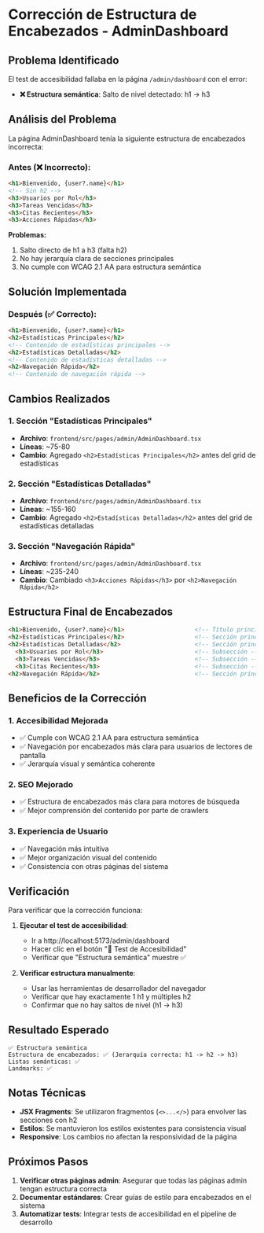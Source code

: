 # Corrección de Estructura de Encabezados - AdminDashboard

## Problema Identificado

El test de accesibilidad fallaba en la página `/admin/dashboard` con el error:
- **❌ Estructura semántica**: Salto de nivel detectado: h1 -> h3

## Análisis del Problema

La página AdminDashboard tenía la siguiente estructura de encabezados incorrecta:

### Antes (❌ Incorrecto):
```html
<h1>Bienvenido, {user?.name}</h1>
<!-- Sin h2 -->
<h3>Usuarios por Rol</h3>
<h3>Tareas Vencidas</h3>
<h3>Citas Recientes</h3>
<h3>Acciones Rápidas</h3>
```

**Problemas:**
1. Salto directo de h1 a h3 (falta h2)
2. No hay jerarquía clara de secciones principales
3. No cumple con WCAG 2.1 AA para estructura semántica

## Solución Implementada

### Después (✅ Correcto):
```html
<h1>Bienvenido, {user?.name}</h1>
<h2>Estadísticas Principales</h2>
<!-- Contenido de estadísticas principales -->
<h2>Estadísticas Detalladas</h2>
<!-- Contenido de estadísticas detalladas -->
<h2>Navegación Rápida</h2>
<!-- Contenido de navegación rápida -->
```

## Cambios Realizados

### 1. Sección "Estadísticas Principales"
- **Archivo**: `frontend/src/pages/admin/AdminDashboard.tsx`
- **Líneas**: ~75-80
- **Cambio**: Agregado `<h2>Estadísticas Principales</h2>` antes del grid de estadísticas

### 2. Sección "Estadísticas Detalladas"
- **Archivo**: `frontend/src/pages/admin/AdminDashboard.tsx`
- **Líneas**: ~155-160
- **Cambio**: Agregado `<h2>Estadísticas Detalladas</h2>` antes del grid de estadísticas detalladas

### 3. Sección "Navegación Rápida"
- **Archivo**: `frontend/src/pages/admin/AdminDashboard.tsx`
- **Líneas**: ~235-240
- **Cambio**: Cambiado `<h3>Acciones Rápidas</h3>` por `<h2>Navegación Rápida</h2>`

## Estructura Final de Encabezados

```html
<h1>Bienvenido, {user?.name}</h1>                    <!-- Título principal -->
<h2>Estadísticas Principales</h2>                    <!-- Sección principal 1 -->
<h2>Estadísticas Detalladas</h2>                     <!-- Sección principal 2 -->
  <h3>Usuarios por Rol</h3>                          <!-- Subsección -->
  <h3>Tareas Vencidas</h3>                           <!-- Subsección -->
  <h3>Citas Recientes</h3>                           <!-- Subsección -->
<h2>Navegación Rápida</h2>                           <!-- Sección principal 3 -->
```

## Beneficios de la Corrección

### 1. **Accesibilidad Mejorada**
- ✅ Cumple con WCAG 2.1 AA para estructura semántica
- ✅ Navegación por encabezados más clara para usuarios de lectores de pantalla
- ✅ Jerarquía visual y semántica coherente

### 2. **SEO Mejorado**
- ✅ Estructura de encabezados más clara para motores de búsqueda
- ✅ Mejor comprensión del contenido por parte de crawlers

### 3. **Experiencia de Usuario**
- ✅ Navegación más intuitiva
- ✅ Mejor organización visual del contenido
- ✅ Consistencia con otras páginas del sistema

## Verificación

Para verificar que la corrección funciona:

1. **Ejecutar el test de accesibilidad**:
   - Ir a http://localhost:5173/admin/dashboard
   - Hacer clic en el botón "🧪 Test de Accesibilidad"
   - Verificar que "Estructura semántica" muestre ✅

2. **Verificar estructura manualmente**:
   - Usar las herramientas de desarrollador del navegador
   - Verificar que hay exactamente 1 h1 y múltiples h2
   - Confirmar que no hay saltos de nivel (h1 -> h3)

## Resultado Esperado

```
✅ Estructura semántica
Estructura de encabezados: ✅ (Jerarquía correcta: h1 -> h2 -> h3)
Listas semánticas: ✅
Landmarks: ✅
```

## Notas Técnicas

- **JSX Fragments**: Se utilizaron fragmentos (`<>...</>`) para envolver las secciones con h2
- **Estilos**: Se mantuvieron los estilos existentes para consistencia visual
- **Responsive**: Los cambios no afectan la responsividad de la página

## Próximos Pasos

1. **Verificar otras páginas admin**: Asegurar que todas las páginas admin tengan estructura correcta
2. **Documentar estándares**: Crear guías de estilo para encabezados en el sistema
3. **Automatizar tests**: Integrar tests de accesibilidad en el pipeline de desarrollo 